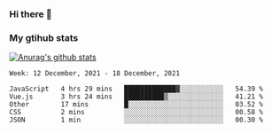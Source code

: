 ### Hi there 👋

### My gtihub stats

[![Anurag's github stats](https://github-readme-stats.vercel.app/api?username=gaozhidong)](https://github.com/gaozhidong/github-readme-stats)

<!--START_SECTION:waka-->
```text
Week: 12 December, 2021 - 18 December, 2021

JavaScript   4 hrs 29 mins   █████████████▓░░░░░░░░░░░   54.39 % 
Vue.js       3 hrs 24 mins   ██████████▒░░░░░░░░░░░░░░   41.21 % 
Other        17 mins         █░░░░░░░░░░░░░░░░░░░░░░░░   03.52 % 
CSS          2 mins          ░░░░░░░░░░░░░░░░░░░░░░░░░   00.58 % 
JSON         1 min           ░░░░░░░░░░░░░░░░░░░░░░░░░   00.30 % 
```
<!--END_SECTION:waka-->